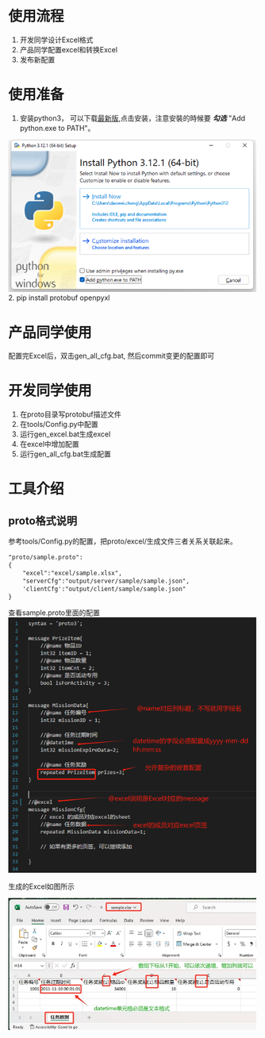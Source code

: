 # 使用流程
1. 开发同学设计Excel格式
2. 产品同学配置excel和转换Excel
3. 发布新配置

# 使用准备
1. 安装python3， 可以下载[最新版](https://www.python.org/ftp/python/3.12.1/python-3.12.1-amd64.exe),点击安装，注意安裝的時候要 ___勾选___ "Add python.exe to PATH"。
<img src="tools/install.png" alt="install" width="500"/>
2. pip install protobuf openpyxl

# 产品同学使用
配置完Excel后，双击gen_all_cfg.bat, 然后commit变更的配置即可

# 开发同学使用
1. 在proto目录写protobuf描述文件
2. 在tools/Config.py中配置
3. 运行gen_excel.bat生成excel
4. 在excel中增加配置
5. 运行gen_all_cfg.bat生成配置

# 工具介绍

## proto格式说明
参考tools/Config.py的配置，把proto/excel/生成文件三者关系关联起来。

```
"proto/sample.proto":
{
    "excel":"excel/sample.xlsx", 
    "serverCfg":"output/server/sample/sample.json", 
    'clientCfg':"output/client/sample/sample.json"
}
```
查看sample.proto里面的配置
<img src="tools/protobuf_tag.png" width="500"/>

生成的Excel如图所示

<img src="tools/excel.png" width="500"/>